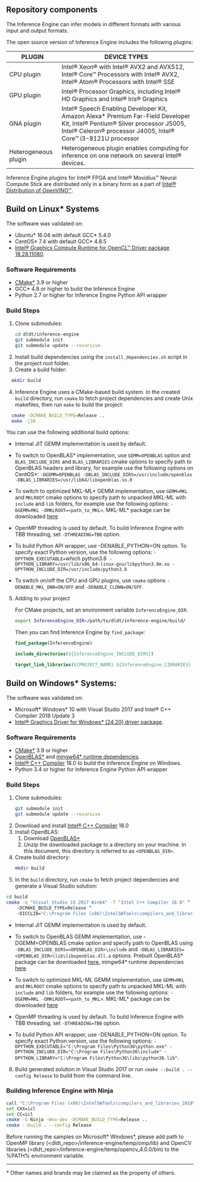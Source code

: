 ## Repository components

The Inference Engine can infer models in different formats with various input and output formats.

The open source version of Inference Engine includes the following plugins:

| PLUGIN               | DEVICE TYPES |
| ---------------------| -------------|
| CPU plugin           | Intel® Xeon® with Intel® AVX2 and AVX512, Intel® Core™ Processors with Intel® AVX2, Intel® Atom® Processors with Intel® SSE |
| GPU plugin           | Intel® Processor Graphics, including Intel® HD Graphics and Intel® Iris® Graphics |
| GNA plugin           | Intel® Speech Enabling Developer Kit, Amazon Alexa* Premium Far-Field Developer Kit, Intel® Pentium® Silver processor J5005, Intel® Celeron® processor J4005, Intel® Core™ i3-8121U processor |
| Heterogeneous plugin | Heterogeneous plugin enables computing for inference on one network on several Intel® devices. |

Inference Engine plugins for Intel® FPGA and Intel® Movidius™ Neural Compute Stick are distributed only in a binary form as a part of [Intel® Distribution of OpenVINO™](https://software.intel.com/en-us/openvino-toolkit).

## Build on Linux\* Systems

The software was validated on:
- Ubuntu\* 16.04 with default GCC\* 5.4.0
- CentOS\* 7.4 with default GCC\* 4.8.5
- [Intel® Graphics Compute Runtime for OpenCL™ Driver package 18.28.11080](https://github.com/intel/compute-runtime/releases/tag/18.28.11080).

### Software Requirements
- [CMake\*](https://cmake.org/download/) 3.9 or higher
- GCC\* 4.8 or higher to build the Inference Engine
- Python 2.7 or higher for Inference Engine Python API wrapper

### Build Steps
1. Clone submodules:
    ```sh
    cd dldt/inference-engine
    git submodule init
    git submodule update --recursive
    ```
2. Install build dependencies using the `install_dependencies.sh` script in the project root folder.
3. Create a build folder:
```sh
  mkdir build
```
4. Inference Engine uses a CMake-based build system. In the created `build` directory, run `cmake` to fetch project dependencies and create Unix makefiles, then run `make` to build the project:
```sh
  cmake -DCMAKE_BUILD_TYPE=Release ..
  make -j16
```
You can use the following additional build options:
- Internal JIT GEMM implementation is used by default.
- To switch to OpenBLAS\* implementation, use `GEMM=OPENBLAS` option and `BLAS_INCLUDE_DIRS` and `BLAS_LIBRARIES` cmake options to specify path to OpenBLAS headers and library, for example use the following options on CentOS\*: `-DGEMM=OPENBLAS -DBLAS_INCLUDE_DIRS=/usr/include/openblas -DBLAS_LIBRARIES=/usr/lib64/libopenblas.so.0`
- To switch to optimized MKL-ML\* GEMM implementation, use `GEMM=MKL` and `MKLROOT` cmake options to specify path to unpacked MKL-ML with `include` and `lib` folders, for example use the following options: `-DGEMM=MKL -DMKLROOT=<path_to_MKL>`. MKL-ML\* package can be downloaded [here](https://github.com/intel/mkl-dnn/releases/download/v0.17/mklml_lnx_2019.0.1.20180928.tgz)

- OpenMP threading is used by default. To build Inference Engine with TBB threading, set `-DTHREADING=TBB` option.

- To build Python API wrapper, use -DENABLE_PYTHON=ON option. To specify exact Python version, use the following options: `-DPYTHON_EXECUTABLE=`which python3.6` -DPYTHON_LIBRARY=/usr/lib/x86_64-linux-gnu/libpython3.6m.so -DPYTHON_INCLUDE_DIR=/usr/include/python3.6`

- To switch on/off the CPU and GPU plugins, use `cmake` options `-DENABLE_MKL_DNN=ON/OFF` and `-DENABLE_CLDNN=ON/OFF`.

5. Adding to your project

    For CMake projects, set an environment variable `InferenceEngine_DIR`:

    ```sh
    export InferenceEngine_DIR=/path/to/dldt/inference-engine/build/
    ```

    Then you can find Inference Engine by `find_package`:

    ```cmake
    find_package(InferenceEngine)

    include_directories(${InferenceEngine_INCLUDE_DIRS})

    target_link_libraries(${PROJECT_NAME} ${InferenceEngine_LIBRARIES} dl)
    ```

## Build on Windows\* Systems:

The software was validated on:
- Microsoft\* Windows\* 10 with Visual Studio 2017 and Intel® C++ Compiler 2018 Update 3
- [Intel® Graphics Driver for Windows* [24.20] driver package](https://downloadcenter.intel.com/download/27803/Graphics-Intel-Graphics-Driver-for-Windows-10?v=t).

### Software Requirements
- [CMake\*](https://cmake.org/download/) 3.9 or higher
- [OpenBLAS\*](https://sourceforge.net/projects/openblas/files/v0.2.14/OpenBLAS-v0.2.14-Win64-int64.zip/download) and [mingw64\* runtime dependencies](https://sourceforge.net/projects/openblas/files/v0.2.14/mingw64_dll.zip/download).
- [Intel® C++ Compiler](https://software.intel.com/en-us/intel-parallel-studio-xe) 18.0 to build the Inference Engine on Windows.
- Python 3.4 or higher for Inference Engine Python API wrapper

### Build Steps
1. Clone submodules:
    ```sh
    git submodule init
    git submodule update --recursive
    ```
2. Download and install [Intel® C++ Compiler](https://software.intel.com/en-us/intel-parallel-studio-xe) 18.0
3. Install OpenBLAS:
    1. Download [OpenBLAS\*](https://sourceforge.net/projects/openblas/files/v0.2.14/OpenBLAS-v0.2.14-Win64-int64.zip/download)
    2. Unzip the downloaded package to a directory on your machine. In this document, this directory is referred to as `<OPENBLAS_DIR>`.
4. Create build directory:
    ```sh
    mkdir build
    ```
5. In the `build` directory, run `cmake` to fetch project dependencies and generate a Visual Studio solution:
```sh
cd build
cmake -G "Visual Studio 15 2017 Win64" -T "Intel C++ Compiler 18.0" ^
    -DCMAKE_BUILD_TYPE=Release ^
    -DICCLIB="C:\Program Files (x86)\IntelSWTools\compilers_and_libraries_2018\windows\compiler\lib" ..
```

- Internal JIT GEMM implementation is used by default.
- To switch to OpenBLAS GEMM implementation, use -DGEMM=OPENBLAS cmake option and specify path to OpenBLAS using `-DBLAS_INCLUDE_DIRS=<OPENBLAS_DIR>\include` and `-DBLAS_LIBRARIES=<OPENBLAS_DIR>\lib\libopenblas.dll.a` options. Prebuilt OpenBLAS\* package can be downloaded [here](https://sourceforge.net/projects/openblas/files/v0.2.14/OpenBLAS-v0.2.14-Win64-int64.zip/download), mingw64* runtime dependencies [here](https://sourceforge.net/projects/openblas/files/v0.2.14/mingw64_dll.zip/download)
- To switch to optimized MKL-ML GEMM implementation, use `GEMM=MKL` and `MKLROOT` cmake options to specify path to unpacked MKL-ML with `include` and `lib` folders, for example use the following options: `-DGEMM=MKL -DMKLROOT=<path_to_MKL>`. MKL-ML\* package can be downloaded [here](https://github.com/intel/mkl-dnn/releases/download/v0.17/mklml_win_2019.0.1.20180928.zip)

- OpenMP threading is used by default. To build Inference Engine with TBB threading, set `-DTHREADING=TBB` option.

- To build Python API wrapper, use -DENABLE_PYTHON=ON option. To specify exact Python version, use the following options: `-DPYTHON_EXECUTABLE="C:\Program Files\Python36\python.exe" -DPYTHON_INCLUDE_DIR="C:\Program Files\Python36\include" -DPYTHON_LIBRARY="C:\Program Files\Python36\libs\python36.lib"`.

6. Build generated solution in Visual Studio 2017 or run `cmake --build . --config Release` to build from the command line.

### Building Inference Engine with Ninja

```sh
call "C:\Program Files (x86)\IntelSWTools\compilers_and_libraries_2018\windows\bin\ipsxe-comp-vars.bat" intel64 vs2017
set CXX=icl
set CC=icl
cmake -G Ninja -Wno-dev -DCMAKE_BUILD_TYPE=Release ..
cmake --build . --config Release
```

Before running the samples on Microsoft\* Windows\*, please add path to OpenMP library (<dldt_repo>/inference-engine/temp/omp/lib) and OpenCV libraries (<dldt_repo>/inference-engine/temp/opencv_4.0.0/bin) to the %PATH% environment variable.

---
\* Other names and brands may be claimed as the property of others.
